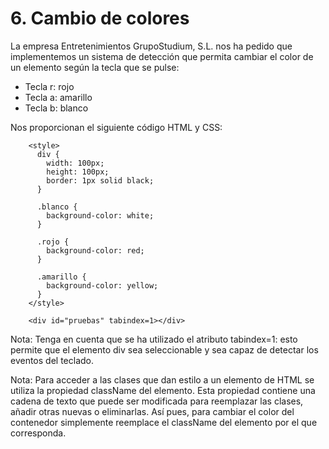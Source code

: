 <h1>6. Cambio de colores</h1>
<p>La empresa Entretenimientos GrupoStudium, S.L. nos ha pedido que implementemos un sistema de detección que permita cambiar el color de un elemento según la tecla que se pulse:</p>
<ul>
    <li>Tecla r: rojo</li>
    <li>Tecla a: amarillo</li>
    <li>Tecla b: blanco</li>
</ul>
<p>Nos proporcionan el siguiente código HTML y CSS:</p>

        <style>
          div {
            width: 100px; 
            height: 100px;
            border: 1px solid black;
          }

          .blanco {
            background-color: white;
          }

          .rojo {
            background-color: red;
          }

          .amarillo {
            background-color: yellow;
          }
        </style>
 
        <div id="pruebas" tabindex=1></div>

<p>Nota: Tenga en cuenta que se ha utilizado el atributo tabindex=1: esto permite que el elemento div sea seleccionable y sea capaz de detectar los eventos del teclado.</p>
<p>Nota: Para acceder a las clases que dan estilo a un elemento de HTML se utiliza la propiedad className del elemento. Esta propiedad contiene una cadena de texto que puede ser modificada para reemplazar las clases, añadir otras nuevas o eliminarlas. Así pues, para cambiar el color del contenedor simplemente reemplace el className del elemento por el que corresponda.</p>